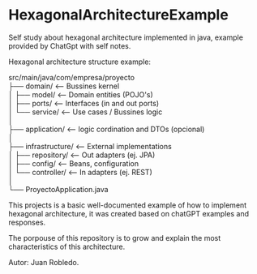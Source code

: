 # HexagonalArchitectureExample
Self study about hexagonal architecture implemented in java, example provided by ChatGpt with self notes.

Hexagonal architecture structure example:  
  
src/main/java/com/empresa/proyecto  
├── domain/              <-- Bussines kernel  
│   ├── model/           <-- Domain entities (POJO's)  
│   ├── ports/           <-- Interfaces (in and out ports)  
│   └── service/         <-- Use cases / Bussines logic  
│  
├── application/         <-- logic cordination and DTOs (opcional)  
│  
├── infrastructure/      <-- External implementations  
│   ├── repository/      <-- Out adapters (ej. JPA)  
│   ├── config/          <-- Beans, configuration  
│   └── controller/      <-- In adapters (ej. REST)  
│  
└── ProyectoApplication.java  

This projects is a basic well-documented example of how to implement hexagonal architecture, it was created based on chatGPT examples and responses.  
  
The porpouse of this repository is to grow and explain the most characteristics of this architecture.  
  
Autor: Juan Robledo.  


